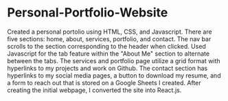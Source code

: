 # Personal-Portfolio-Website
Created a personal portolio using HTML, CSS, and Javascript. There are five sections: home, about, services, portfolio, and contact. The nav bar scrolls to the section corresponding to the header when clicked. Used Javascript for the tab feature within the "About Me" section to alternate between the tabs. The services and portfolio page utilize a grid format with hyperlinks to my projects and work on Github. The contact section has hyperlinks to my social media pages, a button to download my resume, and a form to reach out that is stored on a Google Sheets I created. After creating the initial webpage, I converted the site into React.js.
